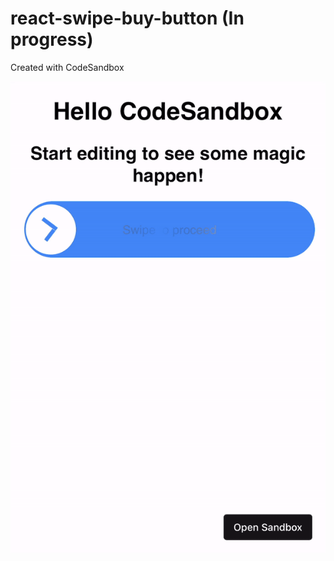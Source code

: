 # react-swipe-buy-button (In progress)
Created with CodeSandbox

![Demo Image](https://github.com/senthil090/react-swipe-buy-button/raw/master/demo.gif)
